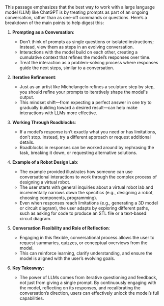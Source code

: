 This passage emphasizes that the best way to work with a large language model (LLM) like ChatGPT is by treating prompts as part of an ongoing conversation, rather than as one-off commands or questions. Here’s a breakdown of the main points to help digest this:

1. **Prompting as a Conversation**:
    
    - Don’t think of prompts as single questions or isolated instructions; instead, view them as steps in an evolving conversation.
    - Interactions with the model build on each other, creating a cumulative context that refines the model’s responses over time.
    - Treat the interaction as a problem-solving process where responses guide the next steps, similar to a conversation.
2. **Iterative Refinement**:
    
    - Just as an artist like Michelangelo refines a sculpture step by step, you should refine your prompts to iteratively shape the model's output.
    - This mindset shift—from expecting a perfect answer in one try to gradually building toward a desired result—can help make interactions with LLMs more effective.
3. **Working Through Roadblocks**:
    
    - If a model’s response isn’t exactly what you need or has limitations, don’t stop. Instead, try a different approach or request additional details.
    - Roadblocks in responses can be worked around by rephrasing the task, breaking it down, or requesting alternative solutions.
4. **Example of a Robot Design Lab**:
    
    - The example provided illustrates how someone can use conversational interactions to work through the complex process of designing a virtual robot.
    - The user starts with general inquiries about a virtual robot lab and incrementally narrows down the specifics (e.g., designing a robot, choosing components, programming).
    - Even when responses reach limitations (e.g., generating a 3D model or circuit diagram), the user adapts by exploring different paths, such as asking for code to produce an STL file or a text-based circuit diagram.
5. **Conversation Flexibility and Role of Reflection**:
    
    - Engaging in this flexible, conversational process allows the user to request summaries, quizzes, or conceptual overviews from the model.
    - This can reinforce learning, clarify understanding, and ensure the model is aligned with the user’s evolving goals.
6. **Key Takeaway**:
    
    - The power of LLMs comes from iterative questioning and feedback, not just from giving a single prompt. By continuously engaging with the model, reflecting on its responses, and recalibrating the conversation’s direction, users can effectively unlock the model’s full capabilities.